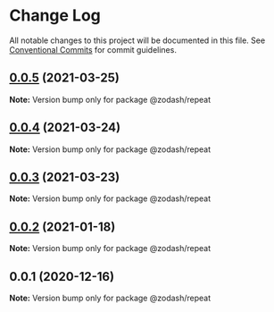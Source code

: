 # Change Log

All notable changes to this project will be documented in this file.
See [Conventional Commits](https://conventionalcommits.org) for commit guidelines.

## [0.0.5](https://github.com/zcorky/zodash/compare/@zodash/repeat@0.0.4...@zodash/repeat@0.0.5) (2021-03-25)

**Note:** Version bump only for package @zodash/repeat





## [0.0.4](https://github.com/zcorky/zodash/compare/@zodash/repeat@0.0.3...@zodash/repeat@0.0.4) (2021-03-24)

**Note:** Version bump only for package @zodash/repeat





## [0.0.3](https://github.com/zcorky/zodash/compare/@zodash/repeat@0.0.2...@zodash/repeat@0.0.3) (2021-03-23)

**Note:** Version bump only for package @zodash/repeat





## [0.0.2](https://github.com/zcorky/zodash/compare/@zodash/repeat@0.0.1...@zodash/repeat@0.0.2) (2021-01-18)

**Note:** Version bump only for package @zodash/repeat





## 0.0.1 (2020-12-16)

**Note:** Version bump only for package @zodash/repeat
